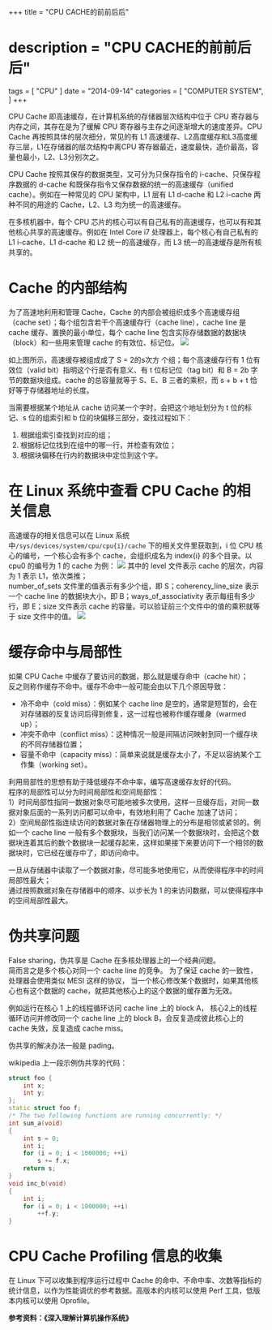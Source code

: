 +++
title = "CPU CACHE的前前后后"
# description  = "CPU CACHE的前前后后"
tags = [ "CPU" ]
date = "2014-09-14"
categories = [
    "COMPUTER SYSTEM",
]
+++

CPU Cache 即高速缓存，在计算机系统的存储器层次结构中位于 CPU 寄存器与内存之间，其存在是为了缓解 CPU 寄存器与主存之间逐渐增大的速度差异。CPU Cache 再按照具体的层次细分，常见的有 L1 高速缓存、L2高度缓存和L3高度缓存三层，L1在存储器的层次结构中离CPU 寄存器最近，速度最快，造价最高，容量也最小，L2、L3分别次之。

CPU Cache 按照其保存的数据类型，又可分为只保存指令的 i-cache、只保存程序数据的 d-cache 和既保存指令又保存数据的统一的高速缓存（unified cache）。例如在一种常见的 CPU 架构中，L1 层有 L1 d-cache 和 L2 i-cache 两种不同的用途的 Cache，L2、L3 均为统一的高速缓存。

在多核机器中，每个 CPU 芯片的核心可以有自己私有的高速缓存，也可以有和其他核心共享的高速缓存。例如在 Intel Core i7 处理器上，每个核心有自己私有的 L1 i-cache、L1 d-cache 和 L2 统一的高速缓存，而 L3 统一的高速缓存是所有核共享的。

# Cache 的内部结构
为了高速地利用和管理 Cache，Cache 的内部会被组织成多个高速缓存组（cache set）；每个组包含若干个高速缓存行（cache line），cache line 是 cache 缓存、置换的最小单位，每个 cache line 包含实际存储数据的数据块（block）和一些用来管理 cache 的有效位、标记位。
![](http://7xawiv.com1.z0.glb.clouddn.com/cpu-cache1.png)

如上图所示，高速缓存被组成成了 S = 2的s次方 个组；每个高速缓存行有 1 位有效位（valid bit）指明这个行是否有意义、有 t 位标记位（tag bit）和 B = 2b 字节的数据块组成。cache 的总容量就等于 S、E、B 三者的乘积，而 s + b + t 恰好等于存储器地址的长度。

当需要根据某个地址从 cache 访问某一个字时，会把这个地址划分为 t 位的标记、s 位的组索引和 b 位的块偏移三部分，查找过程如下：   
1. 根据组索引查找到对应的组；  
2. 根据标记位找到在组中的哪一行，并检查有效位；  
3. 根据块偏移在行内的数据块中定位到这个字。  

# 在 Linux 系统中查看 CPU Cache 的相关信息
高速缓存的相关信息可以在 Linux 系统中`/sys/devices/system/cpu/cpu{i}/cache` 下的相关文件里获取到，i 位 CPU 核心的编号，一个核心会有多个 cache，会组织成名为 index{i} 的多个目录。以 cpu0 的编号为 1 的 cache 为例：
![](http://7xawiv.com1.z0.glb.clouddn.com/cpu-cache2.png)
其中的 level 文件表示 cache 的层次，内容为 1 表示 L1，依次类推；     
number_of_sets 文件里的值表示有多少个组，即 S；coherency_line_size 表示一个 cache line 的数据块大小，即 B；ways_of_associativity 表示每组有多少行，即 E；size 文件表示 cache 的容量。可以验证前三个文件中的值的乘积就等于 size 文件中的值。
![](http://7xawiv.com1.z0.glb.clouddn.com/cpu-cache3.png)

# 缓存命中与局部性
如果 CPU Cache 中缓存了要访问的数据，那么就是缓存命中（cache hit）；    
反之则称作缓存不命中。缓存不命中一般可能会由以下几个原因导致：    

- 冷不命中（cold miss）：例如某个 cache line 是空的，通常是短暂的，会在对存储器的反复访问后得到修复，这一过程也被称作缓存暖身（warmed up）；     
- 冲突不命中（conflict miss）：这种情况一般是间隔访问映射到同一个缓存块的不同存储器位置；    
- 容量不命中（capacity miss）：简单来说就是缓存太小了，不足以容纳某个工作集（working set）。   

利用局部性的思想有助于降低缓存不命中率，编写高速缓存友好的代码。    
程序的局部性可以分为时间局部性和空间局部性：   
1）时间局部性指同一数据对象尽可能地被多次使用，这样一旦缓存后，对同一数据对象后面的一系列访问都可以命中，有效地利用了 Cache 加速了访问；    
2）空间局部性指连续访问的数据对象在存储器物理上的分布是相邻或紧邻的。例如一个 cache line 一般有多个数据块，当我们访问某一个数据块时，会把这个数据块连着其后的数个数据块一起缓存起来，这样如果接下来要访问下一个相邻的数据块时，它已经在缓存中了，即访问命中。    

一旦从存储器中读取了一个数据对象，尽可能多地使用它，从而使得程序中的时间局部性最大；   
通过按照数据对象在存储器中的顺序、以步长为 1 的来访问数据，可以使得程序中的空间局部性最大。   

# 伪共享问题
False sharing，伪共享是 Cache 在多核处理器上的一个经典问题。   
简而言之是多个核心对同一个 cache line 的竞争。
为了保证 cache 的一致性，处理器会使用类似 MESI 这样的协议，
当一个核心修改某个数据时，如果其他核心也有这个数据的 cache，就把其他核心上的这个数据的缓存置为无效。

例如运行在核心 1 上的线程循环访问 cache line 上的 block A，
核心2上的线程循环访问并修改同一个 cache line 上的 block B，会反复造成彼此核心上的 cache 失效，反复造成 cache miss。   

伪共享的解决办法一般是 pading。  

wikipedia 上一段示例伪共享的代码：
```cpp
struct foo {
    int x;
    int y;
};
static struct foo f;
/* The two following functions are running concurrently: */
int sum_a(void)
{
    int s = 0;
    int i;
    for (i = 0; i < 1000000; ++i)
        s += f.x;
    return s;
}
void inc_b(void)
{
    int i;
    for (i = 0; i < 1000000; ++i)
        ++f.y;
}

```

# CPU Cache Profiling 信息的收集
在 Linux 下可以收集到程序运行过程中 Cache 的命中、不命中率、次数等指标的统计信息，以作为性能调优的参考数据。高版本的内核可以使用 Perf 工具，低版本内核可以使用 Oprofile。


**参考资料：《深入理解计算机操作系统》**



